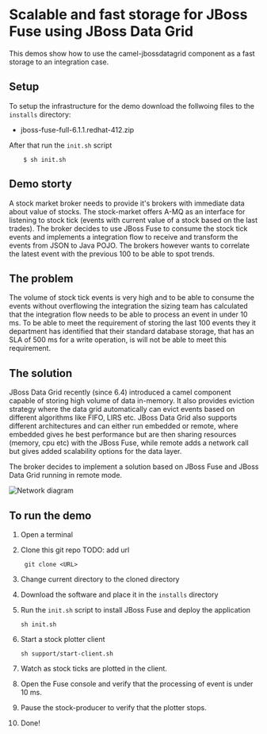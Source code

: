 Scalable and fast storage for JBoss Fuse using JBoss Data Grid
=====================================

This demos show how to use the camel-jbossdatagrid component as a fast storage to an integration case.


Setup
---------------
To setup the infrastructure for the demo download the follwoing files to the `installs` directory:

* jboss-fuse-full-6.1.1.redhat-412.zip

After that run the `init.sh` script

		$ sh init.sh

Demo storty
-----------

A stock market broker needs to provide it's brokers with immediate data about value of stocks. The stock-market offers A-MQ as an interface for listening to stock tick (events with current value of a stock based on the last trades). The broker decides to use JBoss Fuse to consume the stock tick events and implements a integration flow to receive and transform the events from JSON to Java POJO. The brokers however wants to correlate the latest event with the previous 100 to be able to spot trends.

The problem
-----------
The volume of stock tick events is very high and to be able to consume the events without overflowing the integration the sizing team has calculated that the integration flow needs to be able to process an event in under 10 ms. To be able to meet the requirement of storing the last 100 events they it department has identified that their standard database storage, that has an SLA of 500 ms for a write operation, is will not be able to meet this requirement.

The solution
------------
JBoss Data Grid recently (since 6.4) introduced a camel component capable of storing high volume of data in-memory. It also provides eviction strategy where the data grid automatically can evict events based on different algorithms like FIFO, LIRS etc. JBoss Data Grid also supports different architectures and can either run embedded or remote, where embedded gives he best performance but are then sharing resources (memory, cpu etc) with the JBoss Fuse, while remote adds a network call but gives added scalability options for the data layer.

The broker decides to implement a solution based on JBoss Fuse and JBoss Data Grid running in remote mode.

![Network diagram](https://github.com/rhnordics/jboss-fuse-jdg-scalable-integration/blob/master/images/network-diagram.svg "Network diagram of stock ticker demo")

To run the demo
-----------------

1. Open a terminal

1. Clone this git repo TODO: add url

	    git clone <URL>

1. Change current directory to the cloned directory

1. Download the software and place it in the `installs` directory

1. Run the `init.sh` script to install JBoss Fuse and deploy the application

	   sh init.sh

1. Start a stock plotter client

	   sh support/start-client.sh

1. Watch as stock ticks are plotted in the client.

1. Open the Fuse console and verify that the processing of event is under 10 ms.

1. Pause the stock-producer to verify that the plotter stops.

1. Done!
 
